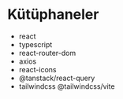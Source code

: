 # Kütüphaneler

- react
- typescript
- react-router-dom
- axios
- react-icons
- @tanstack/react-query
- tailwindcss @tailwindcss/vite
